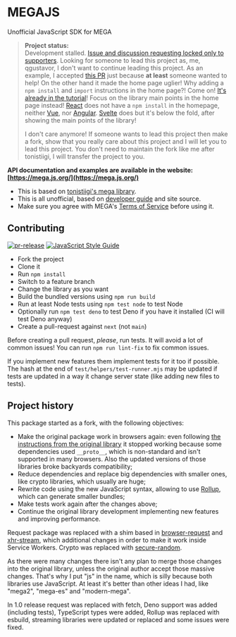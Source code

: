 # MEGAJS

Unofficial JavaScript SDK for MEGA

> **Project status:**  
> Development stalled. [Issue and discussion requesting locked only to supporters](https://github.com/qgustavor/mega/discussions/138). Looking for someone to lead this project as, me, qgustavor, I don't want to continue leading this project. As an example, I accepted [this PR](https://github.com/qgustavor/megajs-docs/pull/6) just because **at least** someone wanted to help! On the other hand it made the home page uglier! Why adding a `npm install` and `import` instructions in the home page?! Come on! [It's already in the tutorial](https://mega.js.org/docs/1.0/tutorial/install)! Focus on the library main points in the home page instead! [React](https://react.dev/) does not have a `npm install` in the homepage, neither [Vue](https://vuejs.org/), nor [Angular](https://angular.io/). [Svelte](https://svelte.dev/) does but it's below the fold, after showing the main points of the library!  
>  
> I don't care anymore! If someone wants to lead this project then make a fork, show that you really care about this project and I will let you to lead this project. You don't need to maintain the fork like me after tonistiigi, I will transfer the project to you.

**API documentation and examples are available in the website: [https://mega.js.org/](https://mega.js.org/)**

* This is based on [tonistiigi's mega library](https://github.com/tonistiigi/mega).
* This is all unofficial, based on [developer guide](https://mega.nz/#developers) and site source.
* Make sure you agree with MEGA's [Terms of Service](https://mega.nz/#terms) before using it.

## Contributing

[![pr-release](https://img.shields.io/badge/-pr--release-blueviolet)](https://pr-release.org/) [![JavaScript Style Guide](https://img.shields.io/badge/code_style-standard-brightgreen.svg)](https://standardjs.com/)

- Fork the project
- Clone it
- Run `npm install`
- Switch to a feature branch
- Change the library as you want
- Build the bundled versions using `npm run build`
- Run at least Node tests using `npm test node` to test Node
- Optionally run `npm test deno` to test Deno if you have it installed (CI will test Deno anyway)
- Create a pull-request against `next` (not `main`)

Before creating a pull request, *please*, run tests. It will avoid a lot of common issues! You can run `npm run lint-fix` to fix common issues.

If you implement new features them implement tests for it too if possible. The hash at the end of `test/helpers/test-runner.mjs` may be updated if tests are updated in a way it change server state (like adding new files to tests).

## Project history

This package started as a fork, with the following objectives:

* Make the original package work in browsers again: even following [the instructions from the original library](https://github.com/tonistiigi/mega#browser-support) it stopped working because some dependencies used `__proto__`, which is non-standard and isn't supported in many browsers. Also the updated versions of those libraries broke backyards compatibility;
* Reduce dependencies and replace big dependencies with smaller ones, like crypto libraries, which usually are huge;
* Rewrite code using the new JavaScript syntax, allowing to use [Rollup](http://rollupjs.org/), which can generate smaller bundles;
* Make tests work again after the changes above;
* Continue the original library development implementing new features and improving performance.

Request package was replaced with a shim based in [browser-request](https://www.npmjs.com/package/browser-request) and [xhr-stream](https://www.npmjs.com/package/xhr-stream), which additional changes in order to make it work inside Service Workers. Crypto was replaced with [secure-random](https://www.npmjs.com/package/secure-random).

As there were many changes there isn't any plan to merge those changes into the original library, unless the original author accept those massive changes. That's why I put "js" in the name, which is silly because both libraries use JavaScript. At least it's better than other ideas I had, like "mega2", "mega-es" and "modern-mega".

In 1.0 release request was replaced with fetch, Deno support was added (including tests), TypeScript types were added, Rollup was replaced with esbuild, streaming libraries were updated or replaced and some issues were fixed.

